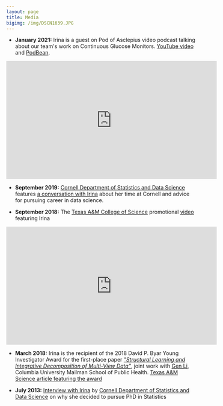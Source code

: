 ```yaml
---
layout: page
title: Media
bigimg: /img/DSCN1639.JPG
---
```




* **January 2021:** Irina is a guest on Pod of Asclepius video podcast talking about our team's work on Continuous Glucose Monitors. [YouTube video](https://youtu.be/TVX66NixIrA) and [PodBean](https://podofasclepius.podbean.com).

<iframe width="560" height="315" src="https://www.youtube.com/embed/TVX66NixIrA" frameborder="0" allow="accelerometer; autoplay; clipboard-write; encrypted-media; gyroscope; picture-in-picture" allowfullscreen></iframe>

* **September 2019:** [Cornell Department of Statistics and Data Science](https://stat.cornell.edu) features [a conversation with Irina](https://stat.cornell.edu/alumni/alumni-profiles/irina-gaynanova-stats-phd-15) about her time at Cornell and advice for pursuing career in data science. 

* **September 2018:** The [Texas A&M College of Science](http://www.science.tamu.edu) promotional [video](https://youtu.be/BLtN4gYBN0g) featuring Irina

<iframe width="560" height="315" src="https://www.youtube.com/embed/BLtN4gYBN0g" frameborder="0" allow="accelerometer; autoplay; clipboard-write; encrypted-media; gyroscope; picture-in-picture" allowfullscreen></iframe>

* **March 2018:** Irina is the recipient of the 2018 David P. Byar Young Investigator Award for the first-place paper [*"Structural Learning and Integrative Decomposition of Multi-View Data"*](https://arxiv.org/abs/1707.06573), joint work with [Gen Li](https://sites.google.com/view/ligen), Columbia University Mailman School of Public Health. [Texas A&M Science article featuring the award](https://science.tamu.edu/news/2018/03/texas-am-statistician-irina-gaynanova-earns-byar-young-investigator-award/)

* **July 2013:** [Interview with Irina](https://stat.cornell.edu/news/student-profiles/irina-gaynanova-statistical-science-phd-student) by [Cornell Department of Statistics and Data Science](https://stat.cornell.edu) on why she decided to pursue PhD in Statistics
